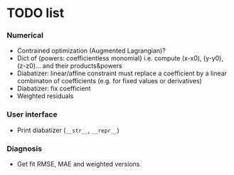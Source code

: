 # TODO list

### Numerical
* Contrained optimization (Augmented Lagrangian)?
* Dict of {powers: coefficientless monomial}
i.e. compute (x-x0), (y-y0), (z-z0)... and their products&powers
* Diabatizer: linear/affine constraint must replace a coefficient by a
linear combinaton of coefficients (e.g. for fixed values or derivatives)
* Diabatizer: fix coefficient
* Weighted residuals

### User interface
* Print diabatizer (`__str__`, `__repr__`)

### Diagnosis
* Get fit RMSE, MAE and weighted versions

